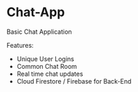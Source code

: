 # Chat-App
Basic Chat Application

Features:

* Unique User Logins
* Common Chat Room
* Real time chat updates
* Cloud Firestore / Firebase for Back-End
